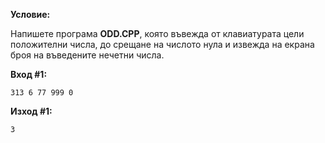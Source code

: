 **Условие:**

Напишете програма **ODD.CPP**, която въвежда от клавиатурата цели положителни числа, до срещане на числото нула и извежда на екрана броя на въведените нечетни числа.

**Вход #1:**

	313 6 77 999 0

**Изход #1:**

	3
